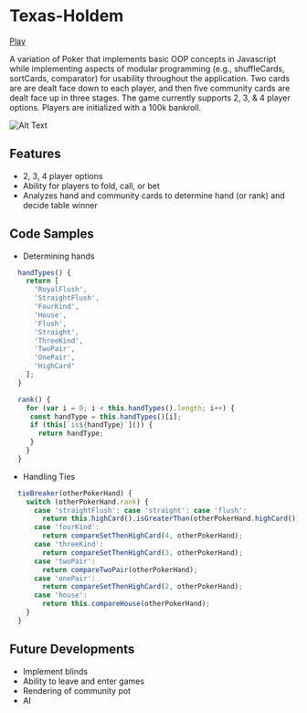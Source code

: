 # Texas-Holdem

[Play](https://dsm1193.github.io/Texas-Holdem/) 

A variation of Poker that implements basic OOP concepts in Javascript while implementing aspects of modular programming (e.g., shuffleCards, sortCards, comparator) for usability throughout the application. Two cards are are dealt face down to each player, and then five community cards are dealt face up in three stages. The game currently supports 2, 3, & 4 player options. Players are initialized with a 100k bankroll. 

![Alt Text](https://i.imgur.com/RZIVlj8.gif)

## Features
* 2, 3, 4 player options
* Ability for players to fold, call, or bet
* Analyzes hand and community cards to determine hand (or rank) and decide table winner

## Code Samples
* Determining hands
```javascript
  handTypes() {
    return [
      'RoyalFlush',
      'StraightFlush',
      'FourKind',
      'House',
      'Flush',
      'Straight',
      'ThreeKind',
      'TwoPair',
      'OnePair',
      'HighCard'
    ];
  }

  rank() {
    for (var i = 0; i < this.handTypes().length; i++) {
     const handType = this.handTypes()[i];
     if (this[`is${handType}`]()) {
       return handType;
     }
    }
  }
```

* Handling Ties
```javascript
  tieBreaker(otherPokerHand) {
    switch (otherPokerHand.rank) {
      case 'straightFlush': case 'straight': case 'flush':
        return this.highCard().isGreaterThan(otherPokerHand.highCard());
      case 'fourKind':
        return compareSetThenHighCard(4, otherPokerHand);
      case 'threeKind':
        return compareSetThenHighCard(3, otherPokerHand);
      case 'twoPair':
        return compareTwoPair(otherPokerHand);
      case 'onePair':
        return compareSetThenHighCard(2, otherPokerHand);
      case 'house':
        return this.compareHouse(otherPokerHand);
    }
  }
```

## Future Developments
* Implement blinds
* Ability to leave and enter games
* Rendering of community pot
* AI
